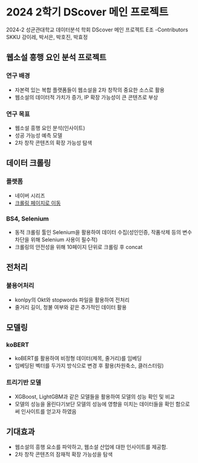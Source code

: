 # 2024 2학기 DScover 메인 프로젝트
2024-2  성균관대학교 데이터분석 학회 DScover 메인 프로젝트 E조
-Contributors
SKKU 강이레, 박서은, 박호진, 박효정

## 웹소설 흥행 요인 분석 프로젝트
### 연구 배경
- 자본력 있는 복합 플랫폼들이 웹소설을 2차 창작의 중요한 소스로 활용
- 웹소설의 데이터적 가치가 증가, IP 확장 가능성이 큰 콘텐츠로 부상
### 연구 목표
- 웹소설 흥행 요인 분석(인사이트)
- 성공 가능성 예측 모델
- 2차 창작 콘텐츠의 확장 가능성 탐색

## 데이터 크롤링
### 플랫폼
- 네이버 시리즈
- [크롤링 페이지로 이동](https://series.naver.com/novel/home.series?isWebtoonAgreePopUp=true)

### BS4, Selenium
- 동적 크롤링 툴인 Selenium을 활용하여 데이터 수집(성인인증, 작품삭제 등의 변수 차단을 위해 Selenium 사용이 필수적)
- 크롤링의 안전성을 위해 10페이지 단위로 크롤링 후 concat

## 전처리
### 불용어처리
- konlpy의 Okt와 stopwords 파일을 활용하여 전처리
- 줄거리 길이, 청불 여부와 같은 추가적인 데이터 활용

## 모델링
### koBERT
- koBERT를 활용하여 비정형 데이터(제목, 줄거리)를 임베딩
- 임베딩된 벡터를 두가지 방식으로 변경 후 활용(차원축소, 클러스터링)

### 트리기반 모델
- XGBoost, LightGBM과 같은 모델들을 활용하여 모델의 성능 확인 및 비교
- 모델의 성능을 올린다기보단 모델의 성능에 영향을 미치는 데이터들을 확인 함으로써 인사이트를 얻고자 하였음

## 기대효과
- 웹소설의 흥행 요소를 파악하고, 웹소설 산업에 대한 인사이트를 제공함.
- 2차 창작 콘텐츠의 잠재적 확장 가능성을 탐색
